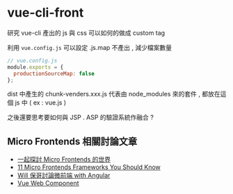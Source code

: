 # vue-cli-front

研究 vue-cli 產出的 js 與 css 可以如何的做成 custom tag

利用 `vue.config.js` 可以設定 .js.map 不產出 , 減少檔案數量

```javascript
// vue.config.js
module.exports = {
  productionSourceMap: false
};
```

dist 中產生的 chunk-venders.xxx.js 代表由 node_modules 來的套件 , 都放在這個 js 中 ( ex : vue.js )

之後還要思考要如何與 JSP . ASP 的驗證系統作融合 ? 

## Micro Frontends 相關討論文章

- [一起探討 Micro Frontends 的世界](https://blog.techbridge.cc/2019/01/12/micro-frontends-concept/)
- [11 Micro Frontends Frameworks You Should Know](https://itnext.io/11-micro-frontends-frameworks-you-should-know-b66913b9cd20)
- [Will 保哥討論微前端 with Angular](https://hackmd.io/@ModernWeb/2020/%2F%40ModernWeb%2FSkGoGWqUD)
- [Vue Web Component](https://cli.vuejs.org/guide/build-targets.html#web-component)